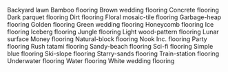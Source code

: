 Backyard lawn
Bamboo flooring
Brown wedding flooring
Concrete flooring
Dark parquet flooring
Dirt flooring
Floral mosaic-tile flooring
Garbage-heap flooring
Golden flooring
Green wedding flooring
Honeycomb flooring
Ice flooring
Iceberg flooring
Jungle flooring
Light wood-pattern flooring
Lunar surface
Money flooring
Natural-block flooring
Nook Inc. flooring
Party flooring
Rush tatami flooring
Sandy-beach flooring
Sci-fi flooring
Simple blue flooring
Ski-slope flooring
Starry-sands flooring
Train-station flooring
Underwater flooring
Water flooring
White wedding flooring
